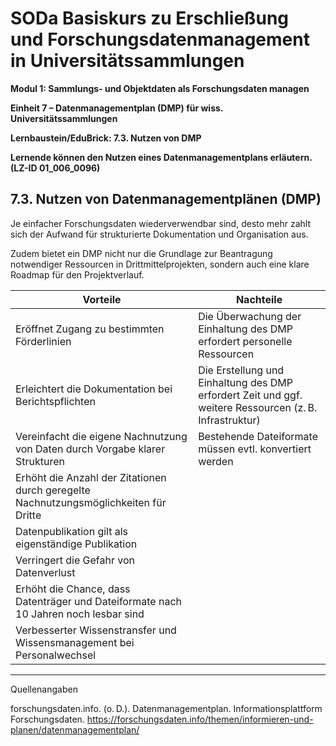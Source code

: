 <!--

-->

# SODa Basiskurs zu Erschließung und Forschungsdatenmanagement in Universitätssammlungen

**Modul 1: Sammlungs- und Objektdaten als Forschungsdaten managen**

**Einheit 7 – Datenmanagementplan (DMP) für wiss. Universitätssammlungen**

**Lernbaustein/EduBrick: 7.3. Nutzen von DMP**

**Lernende können den Nutzen eines Datenmanagementplans erläutern. (LZ-ID 01\_006\_0096)**


## 7.3. Nutzen von Datenmanagementplänen (DMP)

Je einfacher Forschungsdaten wiederverwendbar sind, desto mehr zahlt sich der Aufwand für strukturierte Dokumentation und Organisation aus. 

Zudem bietet ein DMP nicht nur die Grundlage zur Beantragung notwendiger Ressourcen in Drittmittelprojekten, sondern auch eine klare Roadmap für den Projektverlauf.


| **Vorteile**                                                                                     | **Nachteile**                                                                                      |
|--------------------------------------------------------------------------------------------------|----------------------------------------------------------------------------------------------------|
| Eröffnet Zugang zu bestimmten Förderlinien                                                      | Die Überwachung der Einhaltung des DMP erfordert personelle Ressourcen                            |
| Erleichtert die Dokumentation bei Berichtspflichten                                              | Die Erstellung und Einhaltung des DMP erfordert Zeit und ggf. weitere Ressourcen (z. B. Infrastruktur) |
| Vereinfacht die eigene Nachnutzung von Daten durch Vorgabe klarer Strukturen                    | Bestehende Dateiformate müssen evtl. konvertiert werden                                           |
| Erhöht die Anzahl der Zitationen durch geregelte Nachnutzungsmöglichkeiten für Dritte           |                                                                                                    |
| Datenpublikation gilt als eigenständige Publikation                                             |                                                                                                    |
| Verringert die Gefahr von Datenverlust                                                          |                                                                                                    |
| Erhöht die Chance, dass Datenträger und Dateiformate nach 10 Jahren noch lesbar sind            |                                                                                                    |
| Verbesserter Wissenstransfer und Wissensmanagement bei Personalwechsel                          |                                                                                                    |

-----------
Quellenangaben

forschungsdaten.info. (o. D.). Datenmanagementplan. Informationsplattform Forschungsdaten. https://forschungsdaten.info/themen/informieren-und-planen/datenmanagementplan/


